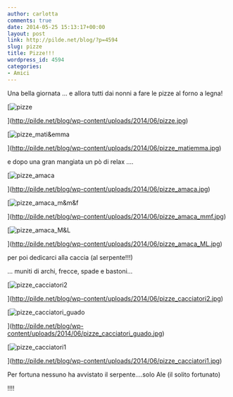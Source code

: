 ```yaml
---
author: carlotta
comments: true
date: 2014-05-25 15:13:17+00:00
layout: post
link: http://pilde.net/blog/?p=4594
slug: pizze
title: Pizze!!!
wordpress_id: 4594
categories:
- Amici
---
```


Una bella giornata ... e allora tutti dai nonni a fare le pizze al forno a legna!

[![pizze](http://pilde.net/blog/wp-content/uploads/2014/06/pizze.jpg)


](http://pilde.net/blog/wp-content/uploads/2014/06/pizze.jpg)


[![pizze_mati&emma](http://pilde.net/blog/wp-content/uploads/2014/06/pizze_matiemma.jpg)


](http://pilde.net/blog/wp-content/uploads/2014/06/pizze_matiemma.jpg)


e dopo una gran mangiata un pò di relax ....

[![pizze_amaca](http://pilde.net/blog/wp-content/uploads/2014/06/pizze_amaca.jpg)


](http://pilde.net/blog/wp-content/uploads/2014/06/pizze_amaca.jpg)


[![pizze_amaca_m&m&f](http://pilde.net/blog/wp-content/uploads/2014/06/pizze_amaca_mmf.jpg)


](http://pilde.net/blog/wp-content/uploads/2014/06/pizze_amaca_mmf.jpg)


[![pizze_amaca_M&L](http://pilde.net/blog/wp-content/uploads/2014/06/pizze_amaca_ML.jpg)


](http://pilde.net/blog/wp-content/uploads/2014/06/pizze_amaca_ML.jpg)


per poi dedicarci alla caccia (al serpente!!!)


 ... muniti di archi, frecce, spade e bastoni...

[![pizze_cacciatori2](http://pilde.net/blog/wp-content/uploads/2014/06/pizze_cacciatori2.jpg)


](http://pilde.net/blog/wp-content/uploads/2014/06/pizze_cacciatori2.jpg)


[![pizze_cacciatori_guado](http://pilde.net/blog/wp-content/uploads/2014/06/pizze_cacciatori_guado.jpg)


](http://pilde.net/blog/wp-content/uploads/2014/06/pizze_cacciatori_guado.jpg)


[![pizze_cacciatori1](http://pilde.net/blog/wp-content/uploads/2014/06/pizze_cacciatori1.jpg)


](http://pilde.net/blog/wp-content/uploads/2014/06/pizze_cacciatori1.jpg)


Per fortuna nessuno ha avvistato il serpente....solo Ale (il solito fortunato)


!!!!
